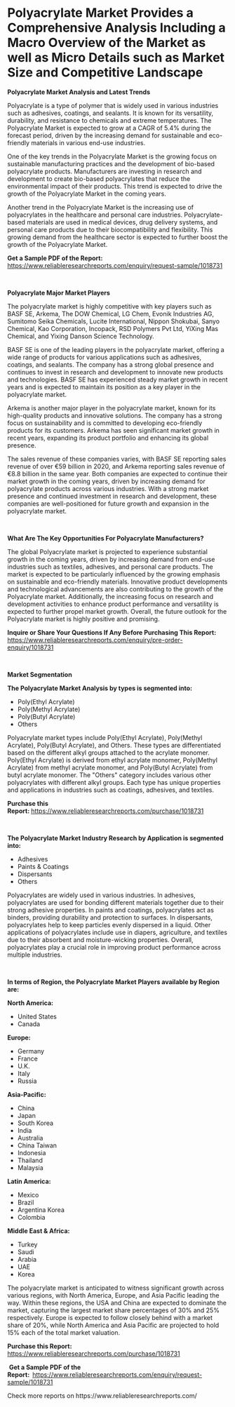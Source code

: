 <p><h1>Polyacrylate Market Provides a Comprehensive Analysis Including a Macro Overview of the Market as well as Micro Details such as Market Size and Competitive Landscape</h1></p><p><strong>Polyacrylate Market Analysis and Latest Trends</strong></p>
<p><p>Polyacrylate is a type of polymer that is widely used in various industries such as adhesives, coatings, and sealants. It is known for its versatility, durability, and resistance to chemicals and extreme temperatures. The Polyacrylate Market is expected to grow at a CAGR of 5.4% during the forecast period, driven by the increasing demand for sustainable and eco-friendly materials in various end-use industries.</p><p>One of the key trends in the Polyacrylate Market is the growing focus on sustainable manufacturing practices and the development of bio-based polyacrylate products. Manufacturers are investing in research and development to create bio-based polyacrylates that reduce the environmental impact of their products. This trend is expected to drive the growth of the Polyacrylate Market in the coming years.</p><p>Another trend in the Polyacrylate Market is the increasing use of polyacrylates in the healthcare and personal care industries. Polyacrylate-based materials are used in medical devices, drug delivery systems, and personal care products due to their biocompatibility and flexibility. This growing demand from the healthcare sector is expected to further boost the growth of the Polyacrylate Market.</p></p>
<p><strong>Get a Sample PDF of the Report:&nbsp;</strong> <a href="https://www.reliableresearchreports.com/enquiry/request-sample/1018731">https://www.reliableresearchreports.com/enquiry/request-sample/1018731</a></p>
<p>&nbsp;</p>
<p><strong>Polyacrylate Major Market Players</strong></p>
<p><p>The polyacrylate market is highly competitive with key players such as BASF SE, Arkema, The DOW Chemical, LG Chem, Evonik Industries AG, Sumitomo Seika Chemicals, Lucite International, Nippon Shokubai, Sanyo Chemical, Kao Corporation, Incopack, RSD Polymers Pvt Ltd, YiXing Mas Chemical, and Yixing Danson Science Technology.</p><p>BASF SE is one of the leading players in the polyacrylate market, offering a wide range of products for various applications such as adhesives, coatings, and sealants. The company has a strong global presence and continues to invest in research and development to innovate new products and technologies. BASF SE has experienced steady market growth in recent years and is expected to maintain its position as a key player in the polyacrylate market.</p><p>Arkema is another major player in the polyacrylate market, known for its high-quality products and innovative solutions. The company has a strong focus on sustainability and is committed to developing eco-friendly products for its customers. Arkema has seen significant market growth in recent years, expanding its product portfolio and enhancing its global presence.</p><p>The sales revenue of these companies varies, with BASF SE reporting sales revenue of over €59 billion in 2020, and Arkema reporting sales revenue of €8.8 billion in the same year. Both companies are expected to continue their market growth in the coming years, driven by increasing demand for polyacrylate products across various industries. With a strong market presence and continued investment in research and development, these companies are well-positioned for future growth and expansion in the polyacrylate market.</p></p>
<p>&nbsp;</p>
<p><strong>What Are The Key Opportunities For Polyacrylate Manufacturers?</strong></p>
<p><p>The global Polyacrylate market is projected to experience substantial growth in the coming years, driven by increasing demand from end-use industries such as textiles, adhesives, and personal care products. The market is expected to be particularly influenced by the growing emphasis on sustainable and eco-friendly materials. Innovative product developments and technological advancements are also contributing to the growth of the Polyacrylate market. Additionally, the increasing focus on research and development activities to enhance product performance and versatility is expected to further propel market growth. Overall, the future outlook for the Polyacrylate market is highly positive and promising.</p></p>
<p><strong>Inquire or Share Your Questions If Any Before Purchasing This Report:</strong> <a href="https://www.reliableresearchreports.com/enquiry/pre-order-enquiry/1018731">https://www.reliableresearchreports.com/enquiry/pre-order-enquiry/1018731</a></p>
<p>&nbsp;</p>
<p><strong>Market Segmentation</strong></p>
<p><strong>The Polyacrylate Market Analysis by types is segmented into:</strong></p>
<p><ul><li>Poly(Ethyl Acrylate)</li><li>Poly(Methyl Acrylate)</li><li>Poly(Butyl Acrylate)</li><li>Others</li></ul></p>
<p><p>Polyacrylate market types include Poly(Ethyl Acrylate), Poly(Methyl Acrylate), Poly(Butyl Acrylate), and Others. These types are differentiated based on the different alkyl groups attached to the acrylate monomer. Poly(Ethyl Acrylate) is derived from ethyl acrylate monomer, Poly(Methyl Acrylate) from methyl acrylate monomer, and Poly(Butyl Acrylate) from butyl acrylate monomer. The "Others" category includes various other polyacrylates with different alkyl groups. Each type has unique properties and applications in industries such as coatings, adhesives, and textiles.</p></p>
<p><strong>Purchase this Report:&nbsp;</strong><a href="https://www.reliableresearchreports.com/purchase/1018731">https://www.reliableresearchreports.com/purchase/1018731</a></p>
<p>&nbsp;</p>
<p><strong>The Polyacrylate Market Industry Research by Application is segmented into:</strong></p>
<p><ul><li>Adhesives</li><li>Paints & Coatings</li><li>Dispersants</li><li>Others</li></ul></p>
<p><p>Polyacrylates are widely used in various industries. In adhesives, polyacrylates are used for bonding different materials together due to their strong adhesive properties. In paints and coatings, polyacrylates act as binders, providing durability and protection to surfaces. In dispersants, polyacrylates help to keep particles evenly dispersed in a liquid. Other applications of polyacrylates include use in diapers, agriculture, and textiles due to their absorbent and moisture-wicking properties. Overall, polyacrylates play a crucial role in improving product performance across multiple industries.</p></p>
<p>&nbsp;</p>
<p><strong>In terms of Region, the Polyacrylate Market Players available by Region are:</strong></p>
<p>
    <p> <strong> North America: </strong>
        <ul>
            <li>United States</li>
            <li>Canada</li>
        </ul>
        </p> 
    <p> <strong> Europe: </strong>
        <ul>
            <li>Germany</li>
            <li>France</li>
            <li>U.K.</li>
            <li>Italy</li>
            <li>Russia</li>
        </ul>
        </p> 
    <p> <strong> Asia-Pacific: </strong>
        <ul>
            <li>China</li>
            <li>Japan</li>
            <li>South Korea</li>
            <li>India</li>
            <li>Australia</li>
            <li>China Taiwan</li>
            <li>Indonesia</li>
            <li>Thailand</li>
            <li>Malaysia</li>
        </ul>
        </p> 
    <p> <strong> Latin America: </strong>
        <ul>
            <li>Mexico</li>
            <li>Brazil</li>
            <li>Argentina Korea</li>
            <li>Colombia</li>
        </ul>
        </p> 
    <p> <strong> Middle East & Africa: </strong>
        <ul>
            <li>Turkey</li>
            <li>Saudi</li>
            <li>Arabia</li>
            <li>UAE</li>
            <li>Korea</li>
        </ul>
    </p>
    </p>
<p><p>The polyacrylate market is anticipated to witness significant growth across various regions, with North America, Europe, and Asia Pacific leading the way. Within these regions, the USA and China are expected to dominate the market, capturing the largest market share percentages of 30% and 25% respectively. Europe is expected to follow closely behind with a market share of 20%, while North America and Asia Pacific are projected to hold 15% each of the total market valuation.</p></p>
<p><strong>Purchase this Report: </strong><a href="https://www.reliableresearchreports.com/purchase/1018731">https://www.reliableresearchreports.com/purchase/1018731</a></p>
<p>&nbsp;<strong>Get a Sample PDF of the Report:&nbsp;&nbsp;</strong><a href="https://www.reliableresearchreports.com/enquiry/request-sample/1018731">https://www.reliableresearchreports.com/enquiry/request-sample/1018731</a></p>
<p><strong></strong></p>
<p>Check more reports on https://www.reliableresearchreports.com/</p>